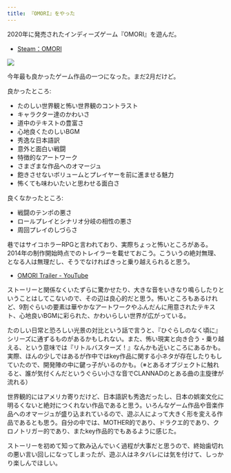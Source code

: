 ```yaml
---
title: 『OMORI』をやった
---
```


2020年に発売されたインディーズゲーム『OMORI』を遊んだ。

- [Steam：OMORI](https://store.steampowered.com/app/1150690/OMORI/?l=japanese)

![](https://i.imgur.com/XvWtcKch.jpg)

今年最も良かったゲーム作品の一つになった。まだ2月だけど。

良かったところ:

- たのしい世界観と怖い世界観のコントラスト
- キャラクター達のかわいさ
- 道中のテキストの豊富さ
- 心地良くたのしいBGM
- 秀逸な日本語訳
- 意外と面白い戦闘
- 特徴的なアートワーク
- さまざまな作品へのオマージュ
- 飽きさせないボリュームとプレイヤーを前に進ませる魅力
- 怖くても味わいたいと思わせる面白さ

良くなかったところ:

- 戦闘のテンポの悪さ
- ロールプレイとシナリオ分岐の相性の悪さ
- 周回プレイのしづらさ

巷ではサイコホラーRPGと言われており、実際ちょっと怖いところがある。2014年の制作開始時点でのトレイラーを載せておこう。こういうの絶対無理、となる人は無理だし、そうでなければきっと乗り越えられると思う。

- [OMORI Trailer - YouTube](https://www.youtube.com/watch?v=erzgjfU271g)

ストーリーと関係なくいたずらに驚かせたり、大きな音をいきなり鳴らしたりということはしてこないので、その辺は良心的だと思う。怖いところもあるけれど、9割ぐらいの要素は華やかなアートワークやふんだんに用意されたテキスト、心地良いBGMに彩られた、かわいらしい世界が広がっている。

たのしい日常と恐ろしい光景の対比という話で言うと、『ひぐらしのなく頃に』シリーズに通ずるものがあるかもしれない。また、怖い現実と向き合う・乗り越える、という意味では『リトルバスターズ！』なんかも近いところにあるかも。実際、ほんの少しではあるが作中ではkey作品に関する小ネタが存在したりもしていたので、開発陣の中に鍵っ子がいるのかも。（※とあるオブジェクトに触れると、誰が気付くんだというぐらい小さな音でCLANNADのとある曲の主旋律が流れる）

世界観的にはアメリカ寄りだけど、日本語訳も秀逸だったし、日本の娯楽文化に明るくないと絶対につくれない作品であると思う。いろんなゲーム作品や音楽作品へのオマージュが盛り込まれているので、遊ぶ人によって大きく形を変える作品であるとも思う。自分の中では、MOTHER的であり、ドラクエ的であり、クロノトリガー的であり、またkey作品的でもあるように感じた。

ストーリーを初めて知って飲み込んでいく過程が大事だと思うので、終始歯切れの悪い言い回しになってしまったが、遊ぶ人はネタバレには気を付けて、しっかり楽しんでほしい。

